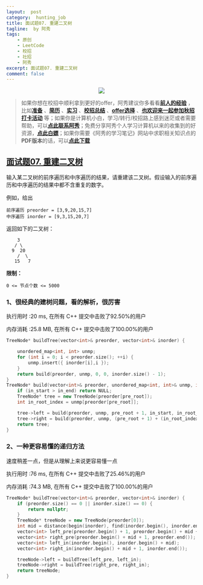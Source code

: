 ```yaml
---
layout:  post
category:  hunting_job
title: 面试题07. 重建二叉树
tagline:  by 阿秀
tags:
    - 原创
    - LeetCode
    - 校招
    - 社招
    - 阿秀
excerpt: 面试题07. 重建二叉树
comment: false
---
```






<div align="center">
  <a href="/notes/05-xiustar/01-xiustar_reading_guide/01-introduce.html#阿秀组建了一个校招学习圈子">
      <img src="https://axiu-image-bed.oss-cn-shanghai.aliyuncs.com/img/202206190108471.png">
  </a></div>



> 如果你想在校招中顺利拿到更好的offer，阿秀建议你多看看<font style="font-weight:bold; color:#4169E1;text-decoration:underline;">[前人的经验](/notes/05-xiustar/01-xiustar_reading_guide/01-introduce.md)</font> ，比如<font style="font-weight:bold; color:#4169E1;text-decoration:underline;">[准备](/notes/05-xiustar/02-campus_prepare/02-01-校招重要时间点科普.md)</font> 、<font style="font-weight:bold; color:#4169E1;text-decoration:underline;">[简历](/notes/05-xiustar/03-resume/01-00-简历开篇词.md)</font> 、<font style="font-weight:bold; color:#4169E1;text-decoration:underline;">[实习](/notes/05-xiustar/04-school_practice/20220320-从公司角度来看，为什么要招实习生.md)</font> 、<font style="font-weight:bold; color:#4169E1;text-decoration:underline;">[校招总结](/notes/05-xiustar/05-campus_recruitment/2020-12-16-双非渣硕的秋招之路总结（已拿抖音研发岗SP）.md)</font> 、<font style="font-weight:bold; color:#4169E1;text-decoration:underline;">[offer选择](/notes/05-xiustar/06-offer/01-offer_choose.md)</font> 、<font style="font-weight:bold; color:#4169E1;text-decoration:underline;">[也欢迎来一起参加秋招打卡活动](/notes/05-xiustar/01-xiustar_reading_guide/01-introduce.html#阿秀组建了一个校招学习圈子)</font> 等；如果你是计算机小白，学习/转行/校招路上感到迷茫或者需要帮助，可以<font style="font-weight:bold; color:#4169E1;text-decoration:underline;">[点此联系阿秀](/notes/08-other/02-question.md#_4、阿秀-如何才能联系到你)</font>；免费分享阿秀个人学习计算机以来的收集到的好资源，<font style="font-weight:bold; color:#4169E1;text-decoration:underline;">[点此白嫖](/notes/07-resources/01-free/01-introduce.md)</font>；如果你需要《阿秀的学习笔记》网站中求职相关知识点的**PDF版本**的话，可以<font style="font-weight:bold; color:#4169E1;text-decoration:underline;">[点此下载](/notes/08-other/02-question.md#_5、如何下载阿秀的学习笔记内容pdf版本)</font> 



## [面试题07. 重建二叉树](https://leetcode-cn.com/problems/zhong-jian-er-cha-shu-lcof/)



输入某二叉树的前序遍历和中序遍历的结果，请重建该二叉树。假设输入的前序遍历和中序遍历的结果中都不含重复的数字。

 

例如，给出

```
前序遍历 preorder = [3,9,20,15,7]
中序遍历 inorder = [9,3,15,20,7]
```

返回如下的二叉树：

```
    3
   / \
  9  20
    /  \
   15   7
```

 

**限制：**

```
0 <= 节点个数 <= 5000
```



### 1、很经典的建树问题，看的解析，很厉害

执行用时 :20 ms, 在所有 C++ 提交中击败了92.50%的用户

内存消耗 :25.8 MB, 在所有 C++ 提交中击败了100.00%的用户

~~~C++
TreeNode* buildTree(vector<int>& preorder, vector<int>& inorder) {

	unordered_map<int, int> unmp;
	for (int i = 0; i < preorder.size(); ++i) {
		unmp.insert({ inorder[i],i });
	}
	return build(preorder, unmp, 0, 0, inorder.size() - 1);
}
TreeNode* build(vector<int>& preorder, unordered_map<int, int>& unmp, int pre_root, int in_start, int in_end) {//前序的root  中序的start和end
	if (in_start > in_end) return NULL;
	TreeNode* tree = new TreeNode(preorder[pre_root]);
	int in_root_index = unmp[preorder[pre_root]];

	tree->left = build(preorder, unmp, pre_root + 1, in_start, in_root_index - 1);
	tree->right = build(preorder, unmp, (pre_root + 1) + (in_root_index - 1 - in_start) + 1, in_root_index + 1, in_end);//左子树的根的位置，加上左子树的长度就等于前序中右子树根的索引
	return tree;
}
~~~



### 2、一种更容易懂的递归方法

速度稍差一点，但是从理解上来说更容易懂一点



执行用时 :76 ms, 在所有 C++ 提交中击败了25.46%的用户

内存消耗 :74.3 MB, 在所有 C++ 提交中击败了100.00%的用户

~~~C++
TreeNode* buildTree(vector<int>& preorder, vector<int>& inorder) {	
	if (preorder.size() == 0 || inorder.size() == 0) {
		return nullptr;
	}
	TreeNode* treeNode = new TreeNode(preorder[0]);
	int mid = distance(begin(inorder), find(inorder.begin(), inorder.end(), preorder[0]));
	vector<int> left_pre(preorder.begin() + 1, preorder.begin() + mid + 1);
	vector<int> right_pre(preorder.begin() + mid + 1, preorder.end());
	vector<int> left_in(inorder.begin(), inorder.begin() + mid);
	vector<int> right_in(inorder.begin() + mid + 1, inorder.end());

	treeNode->left = buildTree(left_pre, left_in);
	treeNode->right = buildTree(right_pre, right_in);
	return treeNode;
}
~~~



